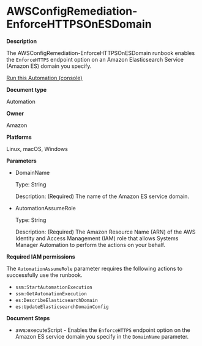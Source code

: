 # AWSConfigRemediation\-EnforceHTTPSOnESDomain<a name="automation-aws-enforce-https-es"></a>

**Description**

The AWSConfigRemediation\-EnforceHTTPSOnESDomain runbook enables the `EnforceHTTPS` endpoint option on an Amazon Elasticsearch Service \(Amazon ES\) domain you specify\.

[Run this Automation \(console\)](https://console.aws.amazon.com/systems-manager/automation/execute/AWSConfigRemediation-EnforceHTTPSOnESDomain)

**Document type**

Automation

**Owner**

Amazon

**Platforms**

Linux, macOS, Windows

**Parameters**
+ DomainName

  Type: String

  Description: \(Required\) The name of the Amazon ES service domain\.
+ AutomationAssumeRole

  Type: String

  Description: \(Required\) The Amazon Resource Name \(ARN\) of the AWS Identity and Access Management \(IAM\) role that allows Systems Manager Automation to perform the actions on your behalf\.

**Required IAM permissions**

The `AutomationAssumeRole` parameter requires the following actions to successfully use the runbook\.
+ `ssm:StartAutomationExecution`
+ `ssm:GetAutomationExecution`
+ `es:DescribeElasticsearchDomain`
+ `es:UpdateElasticsearchDomainConfig`

**Document Steps**
+ aws:executeScript \- Enables the `EnforceHTTPS` endpoint option on the Amazon ES service domain you specify in the `DomainName` parameter\.